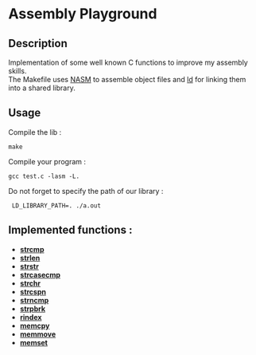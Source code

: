 

# Assembly Playground
## Description

Implementation of some well known C functions to improve my assembly skills.<br>
The Makefile uses [NASM](https://en.wikipedia.org/wiki/Netwide_Assembler) to assemble object files and [ld](https://en.wikipedia.org/wiki/GNU_linker) for linking them into a shared library.

## Usage

Compile the lib :

    make

Compile your program :

    gcc test.c -lasm -L.

Do not forget to specify the path of our library : 

     LD_LIBRARY_PATH=. ./a.out


## Implemented functions :
- **[strcmp](https://man7.org/linux/man-pages/man3/strcmp.3.html)**
- **[strlen](https://man7.org/linux/man-pages/man3/strlen.3.html)**
- **[strstr](https://man7.org/linux/man-pages/man3/strstr.3.html)**
- **[strcasecmp](https://man7.org/linux/man-pages/man3/strcasecmp.3.html)**
- **[strchr](https://man7.org/linux/man-pages/man3/strchr.3.html)**
- **[strcspn](https://man7.org/linux/man-pages/man3/strcspn.3.html)**
- **[strncmp](https://man7.org/linux/man-pages/man3/strncmp.3.html)**
- **[strpbrk](https://man7.org/linux/man-pages/man3/strpbrk.3.html)**
- **[rindex](https://man7.org/linux/man-pages/man3/rindex.3.html)**
- **[memcpy](https://man7.org/linux/man-pages/man3/memcpy.3.html)**
- **[memmove](https://man7.org/linux/man-pages/man3/memmove.3.html)**
- **[memset](https://man7.org/linux/man-pages/man3/memset.3.html)**



